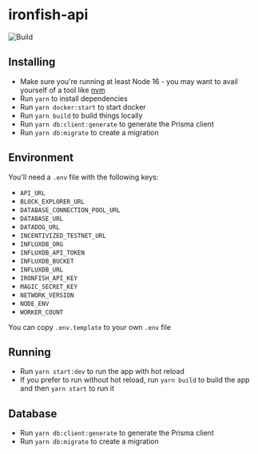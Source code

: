 # ironfish-api

![Build](https://github.com/iron-fish/ironfish-api/actions/workflows/ci.yml/badge.svg)

## Installing

* Make sure you're running at least Node 16 - you may want to avail yourself of a tool like [nvm](https://nvm.sh)
* Run `yarn` to install dependencies
* Run `yarn docker:start` to start docker
* Run `yarn build` to build things locally
* Run `yarn db:client:generate` to generate the Prisma client
* Run `yarn db:migrate` to create a migration

## Environment

You'll need a `.env` file with the following keys:

* `API_URL`
* `BLOCK_EXPLORER_URL`
* `DATABASE_CONNECTION_POOL_URL`
* `DATABASE_URL`
* `DATADOG_URL`
* `INCENTIVIZED_TESTNET_URL`
* `INFLUXDB_ORG`
* `INFLUXDB_API_TOKEN`
* `INFLUXDB_BUCKET`
* `INFLUXDB_URL`
* `IRONFISH_API_KEY`
* `MAGIC_SECRET_KEY`
* `NETWORK_VERSION`
* `NODE_ENV`
* `WORKER_COUNT`

You can copy `.env.template` to your own `.env` file

## Running

* Run `yarn start:dev` to run the app with hot reload
* If you prefer to run without hot reload, run `yarn build` to build the app and then `yarn start` to run it

## Database

* Run `yarn db:client:generate` to generate the Prisma client
* Run `yarn db:migrate` to create a migration
